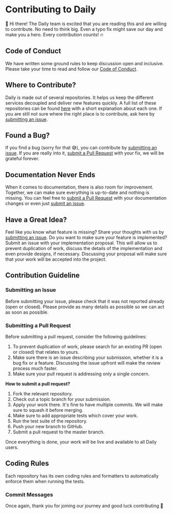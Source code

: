 # Contributing to Daily

:wave: Hi there! The Daily team is excited that you are reading this and are willing to contribute.
No need to think big. Even a typo fix might save our day and make you a hero. 
Every contribution counts! :fire:


## Code of Conduct

We have written some ground rules to keep discussion open and inclusive.
Please take your time to read and follow our [Code of Conduct][coc].


## Where to Contribute?

Daily is made out of several repositories. It helps us keep the different services decoupled and deliver new features quickly.
A full list of these repositories can be found [here][projects] with a short explanation about each one.
If you are still not sure where the right place is to contribute, ask here by [submitting an issue][submit-issue].


## Found a Bug?

If you find a bug (sorry for that :sweat_smile:), you can contribute by [submitting an issue][submit-issue].
If you are really into it, [submit a Pull Request][submit-pr] with your fix, we will be grateful forever.

## Documentation Never Ends

When it comes to documentation, there is also room for improvement. Together, we can make sure everything is up-to-date and nothing is missing.
You can feel free to [submit a Pull Request][submit-pr] with your documentation changes or even just [submit an issue][submit-issue].


## Have a Great Idea?

Feel like you know what feature is missing? Share your thoughts with us by [submitting an issue][submit-issue].
Do you want to make sure your feature is implemented? Submit an issue with your implementation proposal.
This will allow us to prevent duplication of work, discuss the details of the implementation and even provide designs, if necessary.
Discussing your proposal will make sure that your work will be accepted into the project.


## Contribution Guideline

### Submitting an Issue

Before submitting your issue, please check that it was not reported already (open or closed).
Please provide as many details as possible so we can act as soon as possible.


### Submitting a Pull Request

Before submitting a pull request, consider the following guidelines:

1. To prevent duplication of work, please search for an existing PR (open or closed) that relates to yours.
1. Make sure there is an issue describing your submission, whether it is a bug fix or a feature. Discussing the issue upfront will make the review process much faster.
1. Make sure your pull request is addressing only a single concern.
 
 **How to submit a pull request?**

1. Fork the relevant repository.
1. Check out a topic branch for your submission.
1. Apply your work there. It's fine to have multiple commits. We will make sure to squash it before merging.
1. Make sure to add appropriate tests which cover your work.
1. Run the test suite of the repository.
1. Push your new branch to GitHub.
1. Submit a pull request to the master branch.

Once everything is done, your work will be live and available to all Daily users.

## Coding Rules

Each repository has its own coding rules and formatters to automatically enforce them when running the tests.

### Commit Messages


Once again, thank you for joining our journey and good luck contributing :pray:


[coc]: https://github.com/dailydotdev/.github/blob/master/CODE_OF_CONDUCT.md
[projects]: https://github.com/dailydotdev/daily#projects
[submit-issue]: #submitting-an-issue
[submit-pr]: #submitting-a-pull-request
